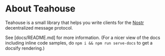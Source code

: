 # About Teahouse

Teahouse is a small library that helps you write clients for the [Nostr](https://github.com/nostr-protocol/nostr) decentralized message protocol.

See [docs/README.md] for more information. (For a nicer view of the docs including inline code samples, do `npm i && npm run serve-docs` to get a docsify rendering.)
